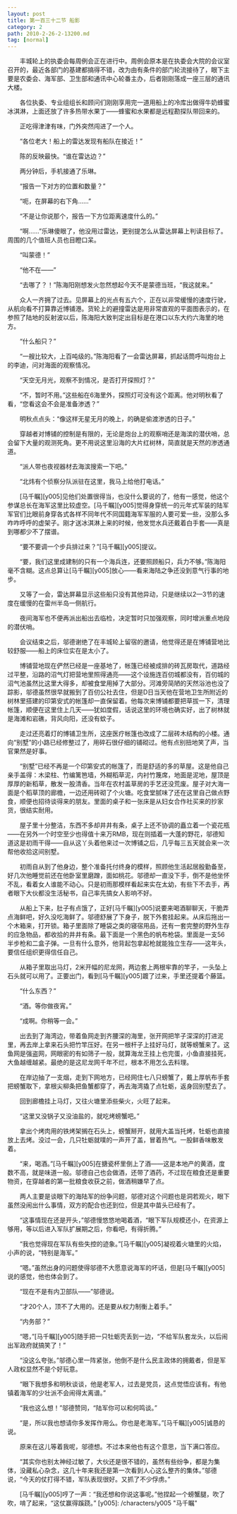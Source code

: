 ```yaml
---
layout: post
title: 第一百三十二节 船影
category: 2
path: 2010-2-26-2-13200.md
tag: [normal]
---
```


　　丰城轮上的执委会每周例会正在进行中。周例会原本是在执委会大院的会议室召开的，最近各部门的基建都搞得不错，改为由有条件的部门轮流接待了，眼下主要是农委会、海军部、卫生部和通讯中心轮番主办，后者刚刚落成一座三层的通讯大楼。

　　各位执委、专业组组长和顾问们刚刚享用完一道用船上的冷库出做得牛奶蜂蜜冰淇淋，上面还放了许多热带水果丁——蜂蜜和水果都是远程勘探队带回来的。

　　正吃得津津有味，门外突然闯进了一个人。

　　“各位老大！船上的雷达发现有船队在接近！”

　　陈的反映最快。“谁在雷达边？”

　　两分钟后，手机接通了乐琳。

　　“报告一下对方的位置和数量？”

　　“呃，在屏幕的右下角……”

　　“不是让你说那个，报告一下方位距离速度什么的。”

　　“啊……”乐琳傻眼了，他没用过雷达，更别提怎么从雷达屏幕上判读目标了。周围的几个值班人员也目瞪口呆。

　　“叫蒙德！”

　　“他不在——”

　　“去哪了？！”陈海阳刚想发火忽然想起今天不是蒙德当班，“我这就来。”

　　众人一齐拥了过去。见屏幕上的光点有五六个，正在以非常缓慢的速度行驶，从航向看不打算靠近博铺港。货轮上的避撞雷达是用非常直观的平面图表示的，在参照了陆地的反射波以后，陈海阳大致判定出目标是在港口以东大约六海里的地方。

　　“什么船只？”

　　“一艘比较大，上百吨级的。”陈海阳看了一会雷达屏幕，抓起话筒呼叫炮台上的李迪，问对海面的观察情况。

　　“天空无月光，观察不到情况，是否打开探照灯？”

　　“不，暂时不用。”这些船在6海里外，探照灯可没有这个距离。他对明秋看了看，“您看这会不会是准备渗透？”

　　明秋点点头：“像这样无星无月的晚上，的确是偷渡渗透的日子。”

　　穿越者对博铺的控制是有限的，无论是炮台上的观察哨还是海滨的潜伏哨，总会留下大量的观测死角。更不用说这里沿海的大片红树林，简直就是天然的渗透通道。

　　“派人带也夜视器材去海滨搜索一下吧。”

　　“北炜有个侦察分队派驻在这里，我马上给他打电话。”

　　[马千瞩][y005]见他们处置很得当，也没什么要说的了，他有一感觉，他这个参谋总长在海军这里比较虚空。[马千瞩][y005]觉得身穿统一的元年式军装的陆军军官们比眼前身穿各式各样不同年代不同国籍海军军服的人要可爱一些，没那么多咋咋呼呼的虚架子。刚才送冰淇淋上来的时候，他发觉水兵还戴着白手套——真是到哪都少不了摆谱。

　　“要不要调一个步兵排过来？”[马千瞩][y005]提议。

　　“要，我们这里成建制的只有一个海兵连，还要照顾船只，兵力不够。”陈海阳毫不含糊。这点总算让[马千瞩][y005]放心——看来海陆之争还没到意气行事的地步。

　　又等了一会，雷达屏幕显示这些船只没有其他异动，只是继续以2—3节的速度在缓慢的在雷州半岛一侧航行。

　　夜间海军也不便再派出船出去临检，决定暂时只加强观察，同时增派重点地段的潜伏哨。

　　会议结束之后，邬德谢绝了在丰城轮上留宿的邀请，他觉得还是在博铺营地比较舒服——船上的床位实在是太小了。

　　博铺营地现在俨然已经是一座基地了，帐篷已经被成排的砖瓦房取代，道路经过平整，沿路的沼气灯把营地里照得通亮——这个设施连百仞城都没有，百仞城的沼气池虽然比这里大得多，却被食堂用掉了大部分。河滩旁简陋的天然浴池也没了踪影，邬德虽然很早就搬到了百仞公社去住，但是D日当天他在营地卫生所附近的树林里搭建的印第安式的帐篷却一直保留着。他每次来博铺都要把草拔一下，清理帐篷，顺便在这里住上几天——犹如度假，话说这里的环境也确实好，出了树林就是海滩和岩礁，背风向阳，还没有蚊子。

　　走过还亮着灯的博铺卫生所，这座医疗帐篷也改成了二层砖木结构的小楼。通向“别墅”的小路已经修整过了，用碎石很仔细的铺砌过。他有点别扭地笑了声，当官果然是好事。

　　“别墅”已经不再是一个印第安式的帐篷了，而是舒适的多的草屋。这是他自己亲手盖得：木梁柱、竹编篱笆墙，外糊稻草泥，内衬竹篾席，地面是泥地，屋顶是厚厚的新稻草，散发一股清香。当年在农村盖草房的手艺还没荒废。屋子对大海一面是个稻草顶的廊檐，一边还用砖砌了个火塘。吃食堂腻味了还在这里自己做点野食，顺便也招待谈得来的朋友。里面的桌子和一张床是从妇女合作社买来的抄家货，很结实耐用。

　　屋子里十分整洁，东西不多却井井有条，桌子上还不协调的矗立着一个瓷花瓶——在另外一个时空至少也得值十来万RMB，现在则插着一大蓬的野花，邬德知道这是初雨干得——自从这丫头着他来过一次博铺之后，几乎每三五天就会来一次帮他收拾这间别墅。

　　初雨自从到了他身边，整个准备托付终身的模样，照顾他生活起居殷勤备至，好几次他睡觉前还在他卧室里磨蹭，面如桃花。邬德却一直没下手，倒不是他坐怀不乱，看着女人谁能不动心。只是初雨那模样看起来实在太幼，有些下不去手，再者眼下大伙都没生活秘书，自己率先搞女人影响不好。

　　从船上下来，肚子有点饿了，正好[马千瞩][y005]说要来喝酒聊聊天，干脆弄点海鲜吧，好久没吃海鲜了。邬德舒展了下身子，脱下外套挂起来。从床后拖出一个木箱来，打开锁。箱子里面除了睡袋之类的寝宿用品，还有一套完整的野外生存的应急物品，都收拾的井井有条。最下面是一个黑色的帆布枪袋。里面是一支56半步枪和二盒子弹。一旦有什么意外，他背起包拿起枪就能独立生存——这年头，要信任组织更得信任自己。

　　从箱子里取出马灯，2米开幅的尼龙网，两边套上两根牢靠的竿子，一头坠上石头就可以用了。正要出门，看到[马千瞩][y005]踱了过来，手里还提着个藤篮。

　　“什么东西？”

　　“酒。等你做夜宵。”

　　“成啊。你稍等一会。”

　　出去到了海湾边，带着鱼网走到齐腰深的海里，张开网把竿子深深的打进泥里，再去岸上拿来石头把竹竿压好。在另一根杆子上挂好马灯，就等螃蟹来了。这鱼网是强盗网，网眼密的有如筛子一般，就算海龙王挂上也完蛋，小鱼直接挂死，大鱼越缠越紧。最绝的是这尼龙网千年不烂，根本不用怎么去料理。

　　在岸边抽了一支烟，走到下网地方，已经网住七八只螃蟹了，戴上厚帆布手套把螃蟹取下，拿根尖柳条把鱼蟹都穿了，再去海湾撬了点牡蛎，返身回别墅去了。

　　回到廊檐挂上马灯，又往火塘里添些柴火，火旺了起来。

　　“这里又没锅子又没油盐的，就吃烤螃蟹吧。”

　　拿出个烤肉用的铁烤架搁在石头上，螃蟹掰开，就用大盖当托烤，牡蛎也直接放上去烤。没过一会，几只牡蛎就噗的一声开了盖，冒着热气。一股鲜香味散发着。

　　“来，喝酒。”[马千瞩][y005]在搪瓷杯里倒上了酒——这是本地产的黄酒，度数不高，就是味道一般。邬德自己也会做酒，还带了酒药，不过现在粮食还是重要物资，在穿越者的第一批粮食收获之前，做酒稍嫌早了点。

　　两人主要是谈眼下的海陆军的纷争问题，邬德对这个问题也是洞若观火，眼下虽然没闹出什么事情，双方的配合也还到位，但是其中苗头已经有了。

　　“这事情现在还是开头，”邬德慢悠悠地喝着酒，“眼下军队规模还小，在资源上够用，等以后进入军队扩展期之后，你看吧，有得折腾。”

　　“我也觉得现在军队有些失控的迹象。”[马千瞩][y005]凝视着火塘里的火焰，小声的说，“特别是海军。”

　　“嗯。”虽然出身的问题使得邬德不大愿意说海军的坏话，但是[马千瞩][y005]说的感觉，他也体会到了。

　　“现在不是有内卫部队——”邬德说。

　　“才20个人，顶不了大用的。还是要从权力制衡上着手。”

　　“内务部？”

　　“嗯，”[马千瞩][y005]随手把一只牡蛎壳丢到一边，“不给军队套龙头，以后闹出军政府就搞笑了！”

　　“没这么夸张。”邬德心里一阵紧张，他倒不是什么民主政体的拥戴者，但是军人政权显然不是个好玩意。

　　“眼下我想多和明秋谈谈，他是老军人，过去是党员，这点觉悟应该有。有他镇着海军的少壮派不会闹得太离谱。”

　　“我也这么想！”邬德赞同，“陆军你可以和何鸣谈。”

　　“是，所以我也想请你多发挥作用么。你也是老海军。”[马千瞩][y005]诚恳的说。

　　原来在这儿等着我呢，邬德想。不过本来他也有这个意思，当下满口答应。

　　“其实你也别太神经过敏了，大伙还是很不错的，虽然有些纷争，都是为集体，没藏私心杂念，这几十年来我还是第一次看到人心这么整齐的集体。”邬德说，“今天的仗打得不错，军队表现很好。又抓了不少俘虏。”

　　[马千瞩][y005]哼了一声：“我还想和你说这事呢。”他捏起一个螃蟹腿，吹了吹，啃了起来，“这仗赢得蹊跷。”
[y005]: /characters/y005 "马千瞩"
